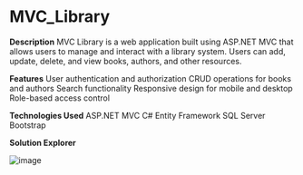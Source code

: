 # MVC_Library

**Description**
MVC Library is a web application built using ASP.NET MVC that allows users to manage and interact with a library system. Users can add, update, delete, and view books, authors, and other resources.

**Features**
User authentication and authorization
CRUD operations for books and authors
Search functionality
Responsive design for mobile and desktop
Role-based access control

**Technologies Used**
ASP.NET MVC
C#
Entity Framework
SQL Server
Bootstrap

**Solution Explorer**

![image](https://github.com/user-attachments/assets/9ebbc039-2194-49d1-86f3-5fe5b11f3dbc)
